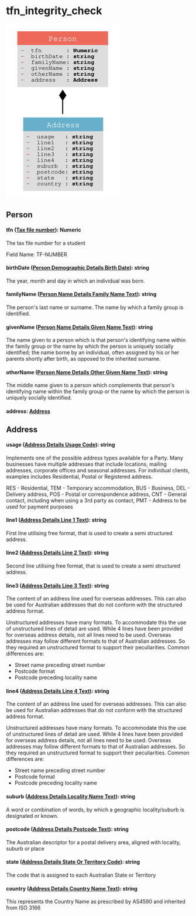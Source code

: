 # tfn_integrity_check

![generated model image](tfn_integrity_check.svg)

## Person

#### tfn ([Tax file number](http://definitions.ausdx.io/definition/edu/edu416)): Numeric

The tax file number for a student



Field Name: TF-NUMBER



#### birthDate ([Person Demographic Details Birth Date](http://definitions.ausdx.io/definition/trc/de36)): string

The year, month and day in which an individual was born.



#### familyName ([Person Name Details Family Name Text](http://definitions.ausdx.io/definition/trc/de40)): string

The person's last name or surname. The name by which a family group is identified.



#### givenName ([Person Name Details Given Name Text](http://definitions.ausdx.io/definition/trc/de41)): string

The name given to a person which is that person's identifying name within the family group or the name by which the person is uniquely socially identified; the name borne by an individual, often assigned by his or her parents shortly after birth, as opposed to the inherited surname.



#### otherName ([Person Name Details Other Given Name Text](http://definitions.ausdx.io/definition/trc/de42)): string

The middle name given to a person which complements that person's identifying name within the family group or the name by which the person is uniquely socially identified.



#### address: [Address](#address)


## Address

#### usage ([Address Details Usage Code](http://definitions.ausdx.io/definition/trc/de23)): string

Implements one of the possible address types available for a Party.  Many businesses have multiple addresses that include locations, mailing addresses, corporate offices and seasonal addresses.  For individual clients, examples includes Residential, Postal or Registered address.



RES - Residential, TEM - Temporary accommodation, BUS - Business, DEL - Delivery address, POS - Postal or correspondence address, CNT - General contact, including when using a 3rd party as contact, PMT - Address to be used for payment purposes



#### line1 ([Address Details Line 1 Text](http://definitions.ausdx.io/definition/trc/de17)): string

First line utilising free format, that is used to create a semi structured address.



#### line2 ([Address Details Line 2 Text](http://definitions.ausdx.io/definition/trc/de18)): string

Second line utilising free format, that is used to create a semi structured address.



#### line3 ([Address Details Line 3 Text](http://definitions.ausdx.io/definition/trc/de167)): string

The content of an address line used for overseas addresses. This can also be used for Australian addresses that do not conform with the structured address format.



Unstructured addresses have many formats. To accommodate this the use of
unstructured lines of detail are used. While 4 lines have been provided for overseas
address details, not all lines need to be used.
Overseas addresses may follow different formats to that of Australian addresses. So they required an unstructured format to support their peculiarities.
Common differences are:
- Street name preceding street number
- Postcode format
- Postcode preceding locality name



#### line4 ([Address Details Line 4 Text](http://definitions.ausdx.io/definition/trc/de80)): string

The content of an address line used for overseas addresses. This can also be used for Australian addresses that do not conform with the structured address format.



Unstructured addresses have many formats. To accommodate this the use of
unstructured lines of detail are used. While 4 lines have been provided for overseas
address details, not all lines need to be used.
Overseas addresses may follow different formats to that of Australian addresses. So they required an unstructured format to support their peculiarities.
Common differences are:
- Street name preceding street number
- Postcode format
- Postcode preceding locality name



#### suburb ([Address Details Locality Name Text](http://definitions.ausdx.io/definition/trc/de19)): string

A word or combination of words, by which a geographic locality/suburb is designated or known.



#### postcode ([Address Details Postcode Text](http://definitions.ausdx.io/definition/trc/de21)): string

The Australian descriptor for a postal delivery area, aligned with locality, suburb or place



#### state ([Address Details State Or Territory Code](http://definitions.ausdx.io/definition/trc/de22)): string

The code that is assigned to each Australian State or Territory



#### country ([Address Details Country Name Text](http://definitions.ausdx.io/definition/trc/de528)): string

This represents the Country Name as prescribed by AS4590 and inherited from ISO 3166




